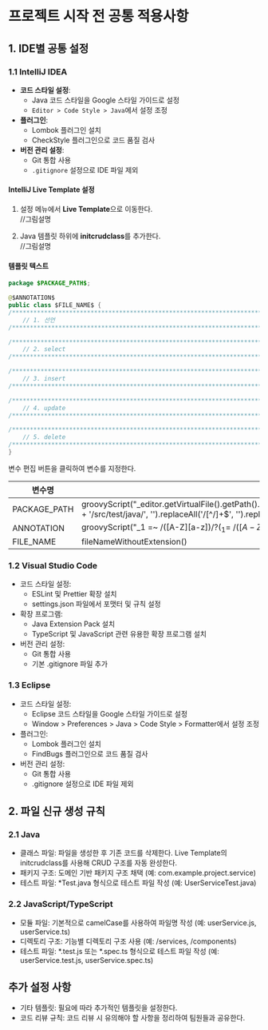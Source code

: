 # 프로젝트 시작 전 공통 적용사항

## 1. IDE별 공통 설정

### 1.1 IntelliJ IDEA
- **코드 스타일 설정**: 
  - Java 코드 스타일을 Google 스타일 가이드로 설정
  - `Editor > Code Style > Java`에서 설정 조정
- **플러그인**:
  - Lombok 플러그인 설치
  - CheckStyle 플러그인으로 코드 품질 검사
- **버전 관리 설정**: 
  - Git 통합 사용
  - `.gitignore` 설정으로 IDE 파일 제외

#### IntelliJ Live Template 설정

1. 설정 메뉴에서 **Live Template**으로 이동한다.  
   //그림설명

2. Java 템플릿 하위에 **initcrudclass**를 추가한다.  
   //그림설명

#### 템플릿 텍스트
```java
package $PACKAGE_PATH$;

@$ANNOTATION$
public class $FILE_NAME$ {
/***********************************************************************************/
    // 1. 선언
/***********************************************************************************/

/***********************************************************************************/
    // 2. select
/***********************************************************************************/

/***********************************************************************************/
    // 3. insert
/***********************************************************************************/

/***********************************************************************************/
    // 4. update
/***********************************************************************************/

/***********************************************************************************/
    // 5. delete
/***********************************************************************************/
}

```


변수 편집 버튼을 클릭하여 변수를 지정한다.

| 변수명      | 값                                                                                                                                                                       |
| ----------- | ------------------------------------------------------------------------------------------------------------------------------------------------------------------------ |
| PACKAGE_PATH| groovyScript("_editor.getVirtualFile().getPath().replace(_editor.getProject().getBaseDir().getPath() + '/src/test/java/', '').replaceAll('/[^/]+$', '').replace('/', '.')") |
| ANNOTATION  | groovyScript("_1 =~ /([A-Z][a-z])$/ ? (_1 =~ /([A-Z][a-z])$/)[0][1] : '1'", "TestController")                                                                          |
| FILE_NAME   | fileNameWithoutExtension()                                                                                                                                              |

### 1.2 Visual Studio Code
- 코드 스타일 설정:
  - ESLint 및 Prettier 확장 설치
  - settings.json 파일에서 포맷터 및 규칙 설정
- 확장 프로그램:
  - Java Extension Pack 설치
  - TypeScript 및 JavaScript 관련 유용한 확장 프로그램 설치
- 버전 관리 설정:
  - Git 통합 사용
  - 기본 .gitignore 파일 추가

### 1.3 Eclipse
- 코드 스타일 설정:
  - Eclipse 코드 스타일을 Google 스타일 가이드로 설정
  - Window > Preferences > Java > Code Style > Formatter에서 설정 조정
- 플러그인:
  - Lombok 플러그인 설치
  - FindBugs 플러그인으로 코드 품질 검사
- 버전 관리 설정:
  - Git 통합 사용
  - .gitignore 설정으로 IDE 파일 제외

## 2. 파일 신규 생성 규칙

### 2.1 Java
- 클래스 파일:
  파일을 생성한 후 기존 코드를 삭제한다.
  Live Template의 initcrudclass를 사용해 CRUD 구조를 자동 완성한다.
- 패키지 구조: 도메인 기반 패키지 구조 채택 (예: com.example.project.service)
- 테스트 파일: *Test.java 형식으로 테스트 파일 작성 (예: UserServiceTest.java)

### 2.2 JavaScript/TypeScript
- 모듈 파일: 기본적으로 camelCase를 사용하여 파일명 작성 (예: userService.js, userService.ts)
- 디렉토리 구조: 기능별 디렉토리 구조 사용 (예: /services, /components)
- 테스트 파일: *.test.js 또는 *.spec.ts 형식으로 테스트 파일 작성 (예: userService.test.js, userService.spec.ts)

## 추가 설정 사항
- 기타 템플릿: 필요에 따라 추가적인 템플릿을 설정한다.
- 코드 리뷰 규칙: 코드 리뷰 시 유의해야 할 사항을 정리하여 팀원들과 공유한다.

